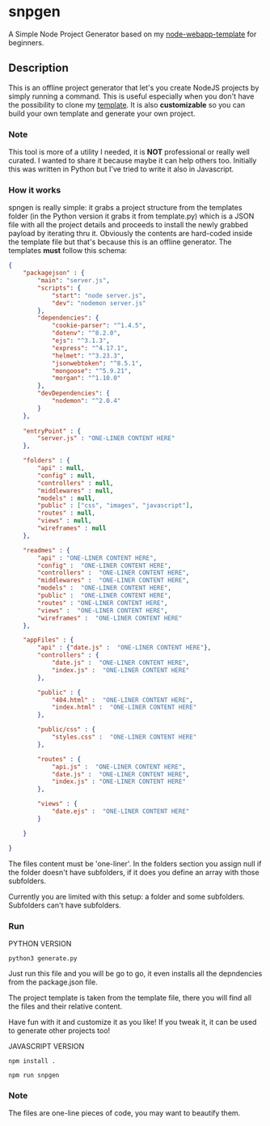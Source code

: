 # snpgen

A Simple Node Project Generator based on my [node-webapp-template](https://github.com/f0lg0/node-webapp-template) for beginners.

## Description

This is an offline project generator that let's you create NodeJS projects by simply running a command. This is useful especially when you don't have the possibility to clone my [template](https://github.com/f0lg0/node-webapp-template). It is also **customizable** so you can build your own template and generate your own project.

### Note

This tool is more of a utility I needed, it is **NOT** professional or really well curated. I wanted to share it because maybe it can help others too. Initially this was written in Python but I've tried to write it also in Javascript.

### How it works 

spngen is really simple: it grabs a project structure from the templates folder (in the Python version it grabs it from template.py) which is a JSON file with all the project details and proceeds to install the newly grabbed payload by iterating thru it. Obviously the contents are hard-coded inside the template file but that's because this is an offline generator. The templates **must** follow this schema:

```json
{
    "packagejson" : {
        "main": "server.js",
        "scripts": {
            "start": "node server.js",
            "dev": "nodemon server.js"
        },
        "dependencies": {
            "cookie-parser": "^1.4.5",
            "dotenv": "^8.2.0",
            "ejs": "^3.1.3",
            "express": "^4.17.1",
            "helmet": "^3.23.3",
            "jsonwebtoken": "^8.5.1",
            "mongoose": "^5.9.21",
            "morgan": "^1.10.0"
        },
        "devDependencies": {
            "nodemon": "^2.0.4"
        }
    },
    
    "entryPoint" : {
        "server.js" : "ONE-LINER CONTENT HERE"
    },

    "folders" : {
        "api" : null, 
        "config" : null,
        "controllers" : null, 
        "middlewares" : null, 
        "models" : null, 
        "public" : ["css", "images", "javascript"], 
        "routes" : null, 
        "views" : null, 
        "wireframes" : null
    },

    "readmes" : {
        "api" : "ONE-LINER CONTENT HERE",
        "config" :  "ONE-LINER CONTENT HERE",
        "controllers" :  "ONE-LINER CONTENT HERE",
        "middlewares" :  "ONE-LINER CONTENT HERE",
        "models" :  "ONE-LINER CONTENT HERE",
        "public" :  "ONE-LINER CONTENT HERE",
        "routes" : "ONE-LINER CONTENT HERE",
        "views" :  "ONE-LINER CONTENT HERE",
        "wireframes" :  "ONE-LINER CONTENT HERE"
    },

    "appFiles" : {
        "api" : {"date.js" :  "ONE-LINER CONTENT HERE"},
        "controllers" : {
            "date.js" :  "ONE-LINER CONTENT HERE",
            "index.js" :  "ONE-LINER CONTENT HERE"
        },

        "public" : {
            "404.html" :  "ONE-LINER CONTENT HERE",
            "index.html" :  "ONE-LINER CONTENT HERE"
        },

        "public/css" : {
            "styles.css" :  "ONE-LINER CONTENT HERE"
        },

        "routes" : {
            "api.js" :  "ONE-LINER CONTENT HERE",
            "date.js" :  "ONE-LINER CONTENT HERE",
            "index.js" : "ONE-LINER CONTENT HERE"
        },

        "views" : {
            "date.ejs" :  "ONE-LINER CONTENT HERE"
        }

    }

}
```

The files content must be 'one-liner'. In the folders section you assign null if the folder doesn't have subfolders, if it does you define an array with those subfolders.

Currently you are limited with this setup: a folder and some subfolders. Subfolders can't have subfolders.

### Run

PYTHON VERSION

```
python3 generate.py
```

Just run this file and you will be go to go, it even installs all the depndencies from the package.json file.

The project template is taken from the template file, there you will find all the files and their relative content.

Have fun with it and customize it as you like! If you tweak it, it can be used to generate other projects too!



JAVASCRIPT VERSION

```
npm install .
```

```
npm run snpgen
```

### Note

The files are one-line pieces of code, you may want to beautify them.